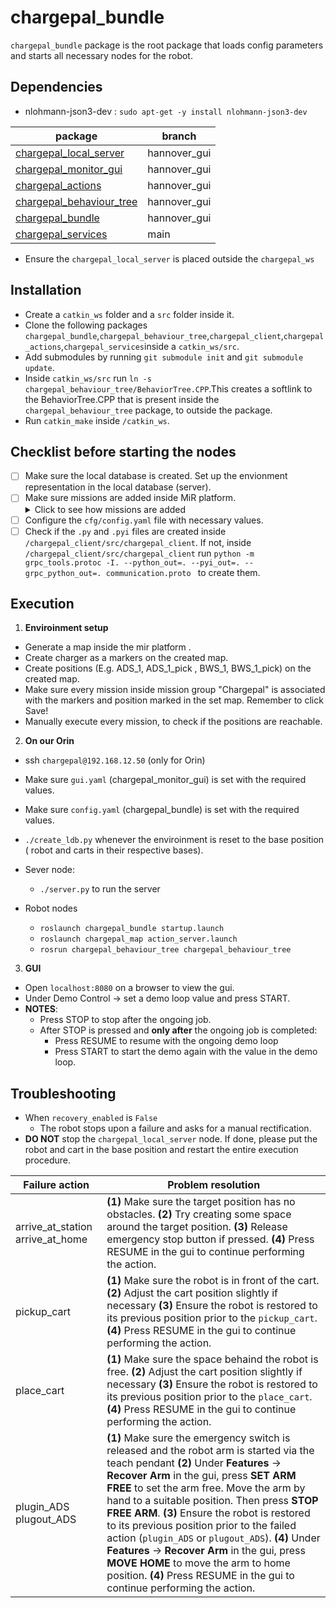 # chargepal_bundle
`chargepal_bundle` package is the root package that loads config parameters and starts all necessary nodes for the robot.  

## Dependencies
- nlohmann-json3-dev : `sudo apt-get -y install nlohmann-json3-dev`

| package | branch |
| ------ | ------ |
|   [chargepal_local_server](https://git.ni.dfki.de/chargepal/system-integration/server-packages/chargepal_local_server/-/tree/hannover_gui?ref_type=heads)      |   hannover_gui     |
|  [chargepal_monitor_gui](https://git.ni.dfki.de/chargepal/system-integration/server-packages/chargepal_monitor_gui/-/tree/hannover_gui?ref_type=heads)      |   hannover_gui     |
|     [chargepal_actions](https://git.ni.dfki.de/chargepal/system-integration/robot-packages/chargepal_actions)    |   hannover_gui     |
|    [chargepal_behaviour_tree](https://git.ni.dfki.de/chargepal/system-integration/robot-packages/chargepal_behaviour_tree)    |    hannover_gui    |
|    [chargepal_bundle](https://git.ni.dfki.de/chargepal/system-integration/robot-packages/chargepal_bundle)    |    hannover_gui    |
|    [chargepal_services](https://git.ni.dfki.de/chargepal/system-integration/robot-packages/chargepal_services)    |    main    |

- Ensure the `chargepal_local_server` is placed outside the `chargepal_ws`

## Installation
- Create a `catkin_ws` folder and a `src` folder inside it.
- Clone the following packages `chargepal_bundle`,`chargepal_behaviour_tree`,`chargepal_client`,`chargepal_actions`,`chargepal_services`inside a `catkin_ws/src`.
- Add submodules by running `git submodule init` and `git submodule update`. 
- Inside `catkin_ws/src` run `ln -s chargepal_behaviour_tree/BehaviorTree.CPP`.This creates a softlink to the BehaviorTree.CPP that is present inside the `chargepal_behaviour_tree` package, to outside the package.
- Run `catkin_make` inside `/catkin_ws`.
 
## Checklist before starting the nodes
- [ ] Make sure the local database is created. Set up the envionment representation in the local database (server). 
- [ ] Make sure missions are added inside MiR platform. <details><summary>Click to see how missions are added</summary></details>
- [ ] Configure the `cfg/config.yaml` file with necessary values.
- [ ] Check if the `.py` and `.pyi` files are created inside `/chargepal_client/src/chargepal_client`. If not, inside `/chargepal_client/src/chargepal_client` run `python -m grpc_tools.protoc -I. --python_out=. --pyi_out=. --grpc_python_out=. communication.proto ` to create them.

## Execution
1. **Enviroinment setup**
- Generate a map inside the mir platform .
- Create charger as a markers on the created map.
- Create positions (E.g. ADS_1, ADS_1_pick , BWS_1, BWS_1_pick) on the created map.
- Make sure every mission inside mission group "Chargepal" is associated with the markers and position marked in the set map. Remember to click Save! 
- Manually execute every mission, to check if the positions are reachable. 


2. **On our Orin** 
- ssh `chargepal@192.168.12.50` (only for Orin)
- Make sure `gui.yaml` (chargepal_monitor_gui) is set with the required values. 
- Make sure `config.yaml` (chargepal_bundle) is set with the required values. 
- `./create_ldb.py` whenever the enviroinment is reset to the base position ( robot and carts in their respective bases).

- Sever node: 
    - `./server.py` to run the server 
- Robot nodes
    - `roslaunch chargepal_bundle startup.launch` 
    - `roslaunch chargepal_map action_server.launch` 
    - `rosrun chargepal_behaviour_tree chargepal_behaviour_tree` 

3. **GUI**
- Open `localhost:8080` on a browser to view the gui. 
- Under Demo Control -> set a demo loop value and press START.
- **NOTES**: 
    - Press STOP to stop after the ongoing job.
    - After STOP is pressed and **only after** the ongoing job is completed:
        - Press RESUME to resume with the ongoing demo loop
        - Press START to start the demo again with the value in the demo loop.
## Troubleshooting
- When `recovery_enabled` is `False`
    - The robot stops upon a failure and asks for a manual rectification.
- **DO NOT** stop the `chargepal_local_server` node. If done, please put the robot and cart in the base position and restart the entire execution procedure.


| Failure action | Problem resolution |
| ------ | ------ |
|  arrive_at_station arrive_at_home      |  **(1)** Make sure the target position has no obstacles. **(2)** Try creating some space around the target position. **(3)** Release emergency stop button if pressed. **(4)** Press RESUME in the gui to continue performing the action.    |
|   pickup_cart    |  **(1)** Make sure the robot is in front of the cart. **(2)** Adjust the cart position slightly if necessary **(3)** Ensure the robot is restored to its previous position prior to the `pickup_cart`. **(4)** Press RESUME in the gui to continue performing the action.  |
|   place_cart    |  **(1)** Make sure the space behaind the robot is free. **(2)** Adjust the cart position slightly if necessary **(3)** Ensure the robot is restored to its previous position prior to the `place_cart`. **(4)** Press RESUME in the gui to continue performing the action.     |
|plugin_ADS plugout_ADS|**(1)** Make sure the emergency switch is released and the robot arm is started via the teach pendant **(2)** Under **Features** -> **Recover Arm** in the gui, press **SET ARM FREE** to set the arm free. Move the arm by hand to a suitable position. Then press **STOP FREE ARM**. **(3)** Ensure the robot is restored to its previous position prior to the failed action (`plugin_ADS` or `plugout_ADS`). **(4)** Under **Features** -> **Recover Arm** in the gui, press **MOVE HOME** to move the arm to home position. **(4)** Press RESUME in the gui to continue performing the action. 
